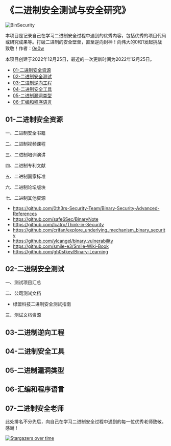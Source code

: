 # 《二进制安全测试与安全研究》

![BinSecurity](https://socialify.git.ci/BinSecurity/BinSecurity/image?description=1&font=Inter&forks=1&issues=1&name=1&owner=0&pattern=Floating%20Cogs&pulls=1&stargazers=1&theme=Light)

本项目是记录自己在学习二进制安全过程中遇到的优秀内容，包括优秀的项目代码或研究成果等。打破二进制的安全壁垒，直至逆向封神！向伟大的0和1发起挑战致敬！作者：[0e0w](https://github.com/0e0w)

本项目创建于2022年12月25日，最近的一次更新时间为2022年12月25日。

- [01-二进制安全资源]()
- [02-二进制安全测试]()
- [03-二进制逆向工程]()
- [04-二进制安全工具]()
- [05-二进制漏洞类型]()
- [06-汇编和程序语言]()

## 01-二进制安全资源

一、二进制安全书籍

二、二进制视频课程

三、二进制培训演讲

四、二进制专利文献

五、二进制国家标准

六、二进制论坛版块

七、二进制其他资源

- https://github.com/0th3rs-Security-Team/Binary-Security-Advanced-References
- https://github.com/safe6Sec/BinaryNote
- https://github.com/lcatro/Think-in-Security
- https://github.com/crifan/explore_underlying_mechanism_binary_security
- https://github.com/ylcangel/binary_vulnerability
- https://github.com/smile-e3/Smile-Wiki-Book
- https://github.com/gh0stkey/Binary-Learning

## 02-二进制安全测试

一、测试项目汇总

二、公司测试文档
- 绿盟科技二进制安全测试指南

三、测试文档资源

## 03-二进制逆向工程

## 04-二进制安全工具

## 05-二进制漏洞类型

## 06-汇编和程序语言

## 07-二进制安全老师

此处排名不分先后，向自己在学习二进制安全过程中遇到的每一位优秀老师致敬。感谢！

[![Stargazers over time](https://starchart.cc//BinSecurity/BinSecurity.svg)](https://starchart.cc/BinSecurity/BinSecurity)